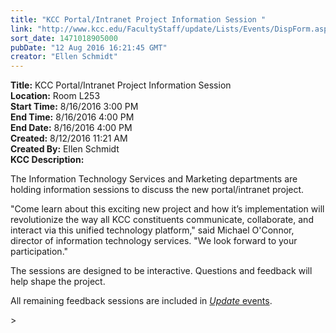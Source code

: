 ```yaml
---
title: "KCC Portal/Intranet Project Information Session "
link: "http://www.kcc.edu/FacultyStaff/update/Lists/Events/DispForm.aspx?ID=968"
sort_date: 1471018905000
pubDate: "12 Aug 2016 16:21:45 GMT"
creator: "Ellen Schmidt"
---
```


<div><b>Title:</b> KCC Portal/Intranet Project Information Session </div>
<div><b>Location:</b> Room L253</div>
<div><b>Start Time:</b> 8/16/2016 3:00 PM</div>
<div><b>End Time:</b> 8/16/2016 4:00 PM</div>
<div><b>End Date:</b> 8/16/2016 4:00 PM</div>
<div><b>Created:</b> 8/12/2016 11:21 AM</div>
<div><b>Created By:</b> Ellen Schmidt</div>
<div><b>KCC Description:</b> <div class="ExternalClass826401A0AF52484FBA9973B54C2941E5"><p>The Information Technology Services and Marketing departments are holding information sessions to discuss the new portal/intranet project.</p>
<p>&quot;Come learn about this exciting new project and how it’s implementation will revolutionize the way all KCC constituents communicate, collaborate, and interact via this unified technology platform,&quot; said Michael O'Connor, director of information technology services. &quot;We look forward to your participation.&quot;</p>
<p>The sessions are designed to be interactive. Questions and feedback will help shape the project.</p>
<p>All remaining feedback sessions are included in <a href="/FacultyStaff/update/Pages/all-staff-events.aspx"><em>Update</em> events</a>.</p></div></div>
></div></div>
